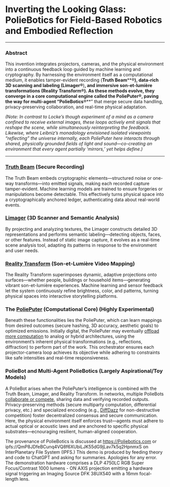 # Inverting the Looking Glass: PolieBotics for Field-Based Robotics and Embodied Reflection

------

### Abstract

This invention integrates projectors, cameras, and the physical environment into a continuous feedback loop guided by machine learning and cryptography. By harnessing the environment itself as a computational medium, it enables tamper-evident recording (**Truth Beam****®**), **data-rich 3D scanning and labeling** (**Limager**®**)**, and immersive son-et-lumière transformations (**Reality Transform**®****). As these methods evolve, they converge in a core computational engine called the **PoliePuter**®****, paving the way for multi-agent “PolieBotics**®**” that merge secure data handling, privacy-preserving collaboration, and real-time physical adaptation.

*(Note: In contrast to Locke’s though experiment of a mind as a camera confined to receive external images, these loops actively emit signals that reshape the scene, while simultaneously reinterpreting the feedback. Likewise, where Leibniz’s monadology envisioned isolated viewpoints “reflecting” the universe internally, each PoliePuter here interacts through shared, physically grounded fields of light and sound—co-creating an environment that every agent partially ‘mirrors,’ yet helps define.)*

------

### [Truth Beam](truth_beam.md) (Secure Recording)

The Truth Beam embeds cryptographic elements—structured noise or one-way transforms—into emitted signals, making each recorded capture tamper-evident. Machine learning models are trained to ensure forgeries or manipulations become detectable. This effectively turns physical space into a cryptographically anchored ledger, authenticating data about real-world events. 

### [Limager](limager.md) (3D Scanner and Semantic Analysis)

By projecting and analyzing textures, the Limager constructs detailed 3D representations and performs semantic labeling—detecting objects, faces, or other features. Instead of static image capture, it evolves as a real-time scene analysis tool, adapting its patterns in response to the environment and user needs.

### [Reality Transform](reality_transform.md) (Son-et-Lumière Video Mapping)

The Reality Transform superimposes dynamic, adaptive projections onto surfaces—whether people, buildings or household items—generating vibrant son-et-lumière experiences. Machine learning and sensor feedback let the system continuously refine brightness, color, and patterns, turning physical spaces into interactive storytelling platforms.

### The [PoliePuter](computation.md) (Computational Core) (Highly Experimental)

Beneath these functionalities lies the PoliePuter, which can learn mappings from desired outcomes (secure hashing, 3D accuracy, aesthetic goals) to optimized emissions. Initially digital, the PoliePuter may eventually [offload more computation](reactor.md) to analog or hybrid architectures, using the environment’s inherent physical transformations (e.g., reflections, diffraction) to perform part of the work. This orchestrator ensures each projector-camera loop achieves its objective while adhering to constraints like safe intensities and real-time responsiveness.

### PolieBot and Multi-Agent PolieBotics (Largely Aspirational/Toy Models)

A PolieBot arises when the PoliePuter’s intelligence is combined with the Truth Beam, Limager, and Reality Transform. In networks, multiple PolieBots [collaborate or compete](cryptography.md), sharing data and verifying recorded outputs. Privacy-preserving methods (secure multiparty computation, differential privacy, etc.) and specialized encoding (e.g., [DiffDazz](reality_encryption.md) for non-destructive competition) foster decentralized consensus and secure communication. Here, the physical environment itself enforces trust—agents must adhere to actual optical or acoustic laws and are anchored to specific physical substrates—ecnouraging resilient, human-aligned cooperation.



The provenance of PolieBotics is discussed at https://Poliebotics.com or ipfs://QmP8JDfeBCunq4VQ8f6XUbiLJK55dG9jLav7k5q2HpnmxS on InterPlanetary File System (IPFS.) This demo is produced by feeding theory and code to ChatGPT and asking for summaries. Apologies for any error.
The demonstration hardware comprises a DLP 4750LC RGB Super Focus/Contrast 1000 lumens - ON AXIS projection emitting a hardware signal triggering an Imaging Source DFK 38UX540 with a 16mm focal-length lens.
